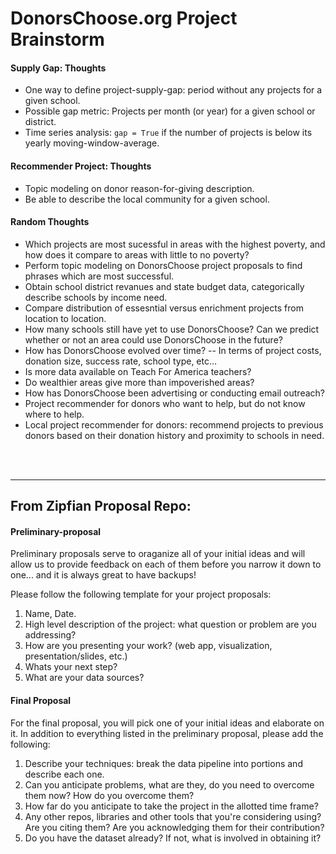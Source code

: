 DonorsChoose.org Project Brainstorm
===================================

#### Supply Gap: Thoughts
- One way to define project-supply-gap: period without any projects for a given school.
- Possible gap metric: Projects per month (or year) for a given school or district.
- Time series analysis: `gap = True` if the number of projects is below its yearly moving-window-average.

#### Recommender Project: Thoughts
- Topic modeling on donor reason-for-giving description.
- Be able to describe the local community for a given school.

#### Random Thoughts
- Which projects are most sucessful in areas with the highest poverty, and how does it compare to areas with little to no poverty?
- Perform topic modeling on DonorsChoose project proposals to find phrases which are most successful.
- Obtain school district revanues and state budget data, categorically describe schools by income need.
- Compare distribution of essesntial versus enrichment projects from location to location.
- How many schools still have yet to use DonorsChoose? Can we predict whether or not an area could use DonorsChoose in the future?
- How has DonorsChoose evolved over time? -- In terms of project costs, donation size, success rate, school type, etc...
- Is more data available on Teach For America teachers?
- Do wealthier areas give more than impoverished areas?
- How has DonorsChoose been advertising or conducting email outreach?
- Project recommender for donors who want to help, but do not know where to help.
- Local project recommender for donors: recommend projects to previous donors based on their donation history and proximity to schools in need. 

</br>
</br>

________

## __From Zipfian Proposal Repo__:

#### Preliminary-proposal

Preliminary proposals serve to oraganize all of your initial ideas and will allow us to provide feedback on each of them before you narrow it down to one... and it is always great to have backups!

Please follow the following template for your project proposals:

1. Name, Date.
2. High level description of the project: what question or problem are you addressing?
3. How are you presenting your work? (web app, visualization, presentation/slides, etc.)
4. Whats your next step?
5. What are your data sources? 

#### Final Proposal
For the final proposal, you will pick one of your initial ideas and elaborate on it.  In addition to everything listed in the preliminary proposal, please add the following:

1. Describe your techniques: break the data pipeline into portions and describe each one.
2. Can you anticipate problems, what are they, do you need to overcome them now? How do you overcome them?
3. How far do you anticipate to take the project in the allotted time frame? 
4. Any other repos, libraries and other tools that you're considering using? Are you citing them? Are you acknowledging them for their contribution?
5. Do you have the dataset already? If not, what is involved in obtaining it?
